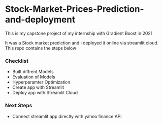 # Stock-Market-Prices-Prediction-and-deployment
This is my capstone project of my internship with Gradient Boost in 2021.

It was a Stock market prediction and i deployed it online via streamlit cloud. This repo contains the steps below

### Checklist
<ul>
<li>Built diffrent Models</li>
<li>Evaluation of Models </li>
<li>Hyperparamter Optimization</li>
<li>Create app with Streamlit</li>
<li>Deploy app with Streamlit Cloud</li>
 </li>
</ul>

### Next Steps
<ul>
<li>Connect streamlit app directly with yahoo finance API</li>
</ul>
